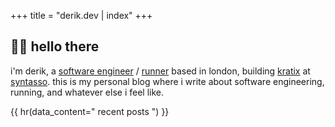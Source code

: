 +++
title = "derik.dev | index"
+++

## 👋🏽 hello there

i'm derik, a [software engineer](https://www.linkedin.com/in/derikevangelista/)
/ [runner](https://www.strava.com/athletes/9890784) based in london, building
[kratix](https://kratix.io) at [syntasso](https://syntasso.io). this is my
personal blog where i write about software engineering, running, and whatever
else i feel like.

{{ hr(data_content=" recent posts ") }}
